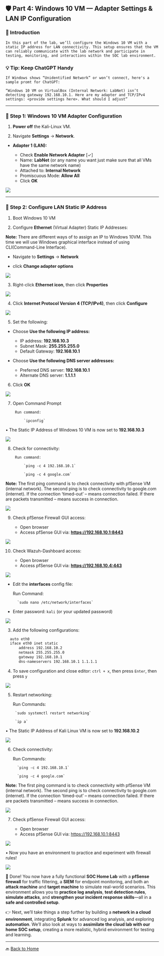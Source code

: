 ## 🛡️ Part 4: Windows 10  VM — Adapter Settings & LAN IP Configuration

### 📌 Introduction

    In this part of the lab, we’ll configure the Windows 10 VM with a static IP address for LAN connectivity. This setup ensures that the VM can reliably communicate with the lab network and participate in testing, monitoring, and interactions within the SOC lab environment.

### 💡 Tip: Keep ChatGPT Handy

    If Windows shows “Unidentified Network” or won’t connect, here's a sample promt for ChatGPT:  
      
    “Windows 10 VM on VirtualBox (Internal Network: LabNet) isn’t detecting gateway 192.168.10.1. Here are my adapter and TCP/IPv4 settings: <provide settings here>. What should I adjust”

---

### 🔹 Step 1: Windows 10 VM Adapter Configuration

1. **Power off** the Kali-Linux VM.

2. Navigate **Settings** → **Network**.

- **Adapter 1 (LAN):**

  - Check **Enable Network Adapter** [✓]
  - Name: **LabNet** (or any name you want just make sure that all VMs have the same network name)
  - Attached to: **Internal Network**
  - Promiscuous Mode: **Allow All**
  - Click **OK**


![](../images/12w4-images/1.png)

---

### 🔹 Step 2: Configure LAN Static IP Address

1. Boot Windows 10 VM 

2. Configure **Ethernet** (Virtual Adapter) Static IP Addresses:

**Note:** There are different ways of to assign an IP to Windows 10VM. This time we will use Windows graphical interface instead of using CLI(Command-Line Interface).

- Navigate to **Settings** → **Network**

- click **Change adapter options** 

![](../images/12w4-images/2.png)

3. Right-click **Ethernet icon**, then click **Properties**

![](../images/12w4-images/3.png)

4. Click **Internet Protocol Version 4 (TCP/IPv4)**, then click **Configure**

![](../images/12w4-images/4.png)

5. Set the following:

- Choose **Use the following IP address:**

   	- IP address:            **192.168.10.3**
   	- Subnet Mask: 		     **255.255.255.0**
   	- Default Gateway: 		 **192.168.10.1**
   	
- Choose **Use the following DNS server addresses:**

    - Preferred DNS server:  **192.168.10.1**
    - Alternate DNS server:  **1.1.1.1**

6. Click **OK**

![](../images/12w4-images/5.png)

7. Open Command Prompt

		Run command:
        
            `ipconfig`

•	The Static IP Address of Windows 10 VM is now set to **192.168.10.3**

![](../images/12w4-images/6.png)

8. Check for connectivity: 

        Run command:
    
            `ping -c 4 192.168.10.1`

            `ping -c 4 google.com`

**Note:** The first ping command is to check connectivity with pfSense VM (internal network). The second ping is to check connectivity to google.com (internet). If the connection ‘timed-out’ – means connection failed. If there are packets transmitted – means success in connection.

![](../images/12w4-images/7.png)

9. Check pfSense Firewall GUI access: 

	- Open browser
	- Access pfSense GUI via: 	 **https://192.168.10.1:8443**

![](../images/12w4-images/8.png)

10. Check Wazuh-Dashboard access: 

	- Open browser
	- Access pfSense GUI via: 	**https://192.168.10.4:443**

![](../images/12w4-images/9.png)








- Edit the **interfaces** config file:

	Run Command:
    
        `sudo nano /etc/network/interfaces`
			
- Enter password: 	`kali` (or your updated password)

![](../images/10k2-images/2.png)

3. Add the following configurations:

  ```bash
    auto eth0
    iface eth0 inet static
        address 192.168.10.2
        netmask 255.255.255.0
        gateway 192.168.10.1
        dns-nameservers 192.168.10.1 1.1.1.1
```


4. To save configuration and close editor: `ctrl + x`, then press `Enter`, then press `y`

![](../images/10k2-images/3.png)

5. Restart networking: 

	Run Commands:

        `sudo systemctl restart networking`

        `ip a`

•	The Static IP Address of Kali Linux VM is now set to **192.168.10.2**

![](../images/10k2-images/4.png) 

6. Check connectivity: 

	Run Commands:  

         `ping -c 4 192.168.10.1`

         `ping -c 4 google.com`
		
**Note:** The first ping command is to check connectivity with pfSense VM (internal network). The second ping is to check connectivity to google.com (internet). If the connection ‘timed-out’ – means connection failed. If there are packets transmitted – means success in connection.

![](../images/10k2-images/5.png)

7. Check pfSense Firewall GUI access: 

	- Open browser
	- Access pfSense GUI via: 	https://192.168.10.1:8443

![](../images/10k2-images/6.png)

•	Now you have an environment to practice and experiment with firewall rules!

![](../images/10k2-images/7.png)

🎉 Done! You now have a fully functional **SOC Home Lab** with a **pfSense firewall** for traffic filtering, a **SIEM** for endpoint monitoring, and both an **attack machine** and **target machine** to simulate real-world scenarios. This environment allows you to **practice log analysis**, **test detection rules**, **simulate attacks**, and **strengthen your incident response skills**—all in a **safe and controlled setup**.

👉 Next, we’ll take things a step further by building a **network in a cloud environment**, integrating **Splunk** for advanced log analysis, and exploring **automation**. We’ll also look at ways to **assimilate the cloud lab with our home SOC setup**, creating a more realistic, hybrid environment for testing and learning.

---
🔙 [Back to Home](../index.md) 